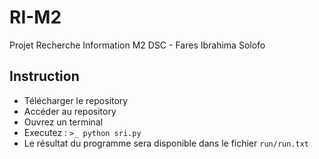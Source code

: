 # RI-M2
Projet Recherche Information M2 DSC - Fares Ibrahima Solofo


## Instruction 
- Télécharger le repository 
- Accéder au repository
- Ouvrez un terminal
- Executez : `>_ python sri.py`
- Le résultat du programme sera disponible dans le fichier `run/run.txt`
